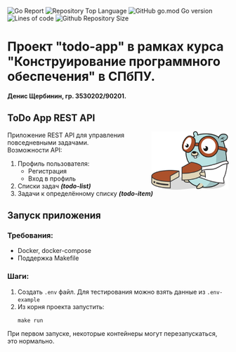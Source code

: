 ![Go Report](https://goreportcard.com/badge/github.com/denis-shcherbinin/spbpu-software-design-project)
![Repository Top Language](https://img.shields.io/github/languages/top/denis-shcherbinin/spbpu-software-design-project)
![GitHub go.mod Go version](https://img.shields.io/github/go-mod/go-version/denis-shcherbinin/spbpu-software-design-project)
![Lines of code](https://img.shields.io/tokei/lines/github/denis-shcherbinin/spbpu-software-design-project)
![Github Repository Size](https://img.shields.io/github/repo-size/evt/rest-api-example)

# Проект "todo-app" в рамках курса "Конструирование программного обеспечения" в СПбПУ.  

**Денис Щербинин, гр. 3530202/90201.**  

## ToDo App REST API  

<img align="right" width="35%" src="./images/gopher-big-slice.png" alt="">  

Приложение REST API для управления повседневными задачами.  
Возможности API:
1. Профиль пользователя:
    - Регистрация
    - Вход в профиль
2. Списки задач ***(todo-list)***
3. Задачи к определённому списку ***(todo-item)*** 

## Запуск приложения 

### Требования:
* Docker, docker-compose
* Поддержка Makefile

### Шаги: 
1. Создать `.env` файл. Для тестирования можно взять данные из `.env-example`
2. Из корня проекта запустить: 
    ```
    make run
    ```
При первом запуске, некоторые контейнеры могут перезапускаться, это нормально.
